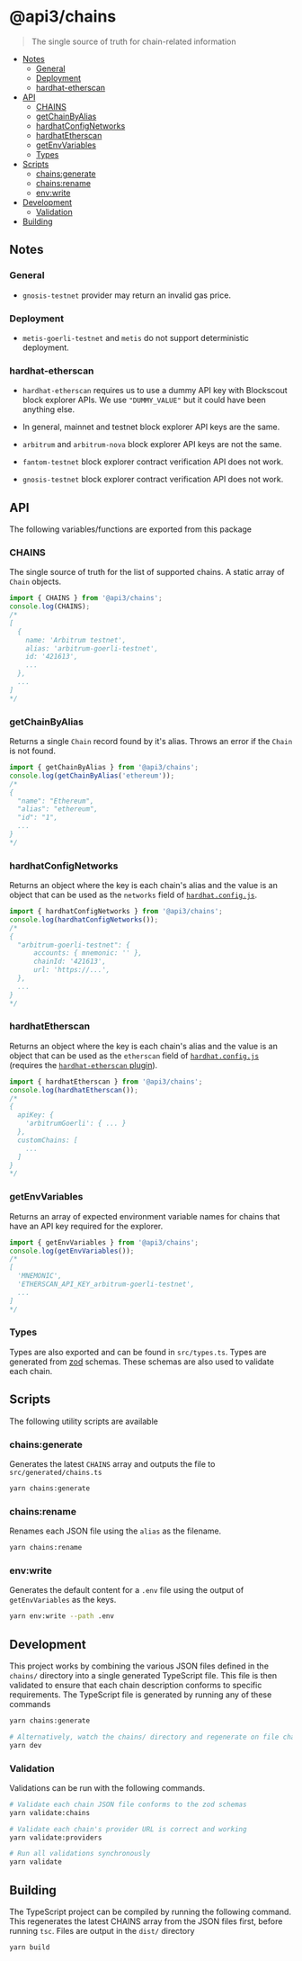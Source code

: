 # @api3/chains

> The single source of truth for chain-related information

- [Notes](#notes)
  - [General](#general)
  - [Deployment](#deployment)
  - [hardhat-etherscan](#hardhat-etherscan)
- [API](#api)
  - [CHAINS](#chains)
  - [getChainByAlias](#getchainbyalias)
  - [hardhatConfigNetworks](#hardhatconfignetworks)
  - [hardhatEtherscan](#hardhatetherscan)
  - [getEnvVariables](#getenvvariables)
  - [Types](#types)
- [Scripts](#scripts)
  - [chains:generate](#chainsgenerate)
  - [chains:rename](#chainsrename)
  - [env:write](#envwrite)
- [Development](#development)
  - [Validation](#validation)
- [Building](#building)

## Notes

### General

- `gnosis-testnet` provider may return an invalid gas price.

### Deployment

- `metis-goerli-testnet` and `metis` do not support deterministic deployment.

### hardhat-etherscan

- `hardhat-etherscan` requires us to use a dummy API key with Blockscout block explorer APIs.
  We use `"DUMMY_VALUE"` but it could have been anything else.

- In general, mainnet and testnet block explorer API keys are the same.

- `arbitrum` and `arbitrum-nova` block explorer API keys are not the same.

- `fantom-testnet` block explorer contract verification API does not work.

- `gnosis-testnet` block explorer contract verification API does not work.

## API

The following variables/functions are exported from this package

### CHAINS

The single source of truth for the list of supported chains.
A static array of `Chain` objects.

```ts
import { CHAINS } from '@api3/chains';
console.log(CHAINS);
/* 
[
  {
    name: 'Arbitrum testnet',
    alias: 'arbitrum-goerli-testnet',
    id: '421613',
    ...
  },
  ...
]   
*/
```

### getChainByAlias

Returns a single `Chain` record found by it's alias.
Throws an error if the `Chain` is not found.

```ts
import { getChainByAlias } from '@api3/chains';
console.log(getChainByAlias('ethereum'));
/*
{
  "name": "Ethereum",
  "alias": "ethereum",
  "id": "1",
  ...
}
*/
```

### hardhatConfigNetworks

Returns an object where the key is each chain's alias and the value is an object that can be used as the `networks` field of [`hardhat.config.js`](https://hardhat.org/hardhat-runner/docs/config).

```ts
import { hardhatConfigNetworks } from '@api3/chains';
console.log(hardhatConfigNetworks());
/*
{
  "arbitrum-goerli-testnet": {
      accounts: { mnemonic: '' },
      chainId: '421613',
      url: 'https://...',
  },
  ...
}
*/
```

### hardhatEtherscan

Returns an object where the key is each chain's alias and the value is an object that can be used as the `etherscan` field of [`hardhat.config.js`](https://hardhat.org/hardhat-runner/docs/config) (requires the [`hardhat-etherscan` plugin](https://hardhat.org/hardhat-runner/plugins/nomiclabs-hardhat-etherscan)).

```ts
import { hardhatEtherscan } from '@api3/chains';
console.log(hardhatEtherscan());
/*
{
  apiKey: {
    'arbitrumGoerli': { ... }
  },
  customChains: [
    ...
  ]
}
*/
```

### getEnvVariables

Returns an array of expected environment variable names for chains that have an API key required for the explorer.

```ts
import { getEnvVariables } from '@api3/chains';
console.log(getEnvVariables());
/*
[
  'MNEMONIC',
  'ETHERSCAN_API_KEY_arbitrum-goerli-testnet',
  ...
]
*/
```

### Types

Types are also exported and can be found in `src/types.ts`.
Types are generated from [zod](https://github.com/colinhacks/zod) schemas.
These schemas are also used to validate each chain.

## Scripts

The following utility scripts are available

### chains:generate

Generates the latest `CHAINS` array and outputs the file to `src/generated/chains.ts`

```sh
yarn chains:generate
```

### chains:rename

Renames each JSON file using the `alias` as the filename.

```sh
yarn chains:rename
```

### env:write

Generates the default content for a `.env` file using the output of `getEnvVariables` as the keys.

```sh
yarn env:write --path .env
```

## Development

This project works by combining the various JSON files defined in the `chains/` directory into a single generated TypeScript file.
This file is then validated to ensure that each chain description conforms to specific requirements.
The TypeScript file is generated by running any of these commands

```sh
yarn chains:generate

# Alternatively, watch the chains/ directory and regenerate on file change
yarn dev
```

### Validation

Validations can be run with the following commands.

```sh
# Validate each chain JSON file conforms to the zod schemas
yarn validate:chains

# Validate each chain's provider URL is correct and working
yarn validate:providers

# Run all validations synchronously
yarn validate
```

## Building

The TypeScript project can be compiled by running the following command.
This regenerates the latest CHAINS array from the JSON files first, before running `tsc`.
Files are output in the `dist/` directory

```sh
yarn build
```
